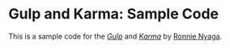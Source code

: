 # Gulp and Karma: Sample Code

This is a sample code for the
[*Gulp*](http://gulpjs.com) and [*Karma*](https://karma-runner.github.io/0.13/index.html)
by [Ronnie Nyaga](mailto://rnyaga@cytonn.com).

